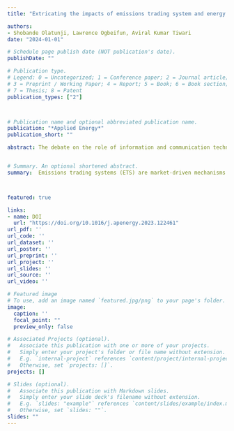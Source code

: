 ```yaml
---
title: "Extricating the impacts of emissions trading system and energy transition on carbon intensity"

authors:
- Shobande Olatunji, Lawrence Ogbeifun, Aviral Kumar Tiwari
date: "2024-01-01"

# Schedule page publish date (NOT publication's date).
publishDate: ""

# Publication type.
# Legend: 0 = Uncategorized; 1 = Conference paper; 2 = Journal article;
# 3 = Preprint / Working Paper; 4 = Report; 5 = Book; 6 = Book section;
# 7 = Thesis; 8 = Patent
publication_types: ["2"]



# Publication name and optional abbreviated publication name.
publication: "*Applied Energy*"
publication_short: ""

abstract: The debate on the role of information and communication technology (ICT) in environmental sustainability remains a puzzle in empirical research. It is unclear whether ICT can help mitigate the after-effects of carbon emissions and, in turn, alleviate the unavoidable consequences of climate change.  In this study, we examined the role of ICT in environmental sustainability for a panel of 24 Organisation for Economic Cooperation and Development (OECD) countries. We used an annual dataset obtained from the World Bank covering 40 years (1980–2019). Our empirical strategy was based on the standard fixed effects panel and the Arellano-Bover/Blundell-Bond dynamic panel approach. Our empirical findings highlight the importance of using ICT to promote environmental sustainability. Additionally, we identified the mechanisms through which ICT can affect the environment, namely education, transportation, foreign direct investment, regulatory quality, and institutional quality. The present study has critical implications for combatting climate change. Policymakers should pay attention not only to ICT but also to other identified mechanisms that play complementary roles in promoting a sustainable environment.


# Summary. An optional shortened abstract.
summary:  Emissions trading systems (ETS) are market-driven mechanisms designed to reduce greenhouse gas emissions (GHGs) by levying the cost of carbon. Although ETS has been implemented effectively in certain regions, concerns about its efficacy in Organisation for Economic Co-operation and Development (OECD) countries persist, as it may be hindered by a combination of factors, such as exorbitant costs, inadequate coverage, political reluctance, policy disruptions, and a lack of clear understanding of the underlying mechanism through which it affects carbon intensity. In this study, we analyse the effects of the ETS and energy transition on carbon intensity for a panel of 24 OECD countries during 2000–2019 using advanced dynamic econometrics. Our empirical approach involves three primary specifications: utilizing standard panel methods, which are innovative in controlling unobserved heterogeneity. We then explored the long-and short-run relationships using the generalised method of moments (GMM) dynamic family; and applying the quantiles via moments model to re-evaluate the heterogeneity drivers of carbon neutrality. We also use an alternative and complementary statistical procedure by Hausman–Taylor and the feasible generalised least squares (FGLS) model as robustness checks. Our findings indicate that implementing an ETS and investing in renewable energy can significantly reduce carbon emissions. However, economic growth and carbon taxes increase carbon emissions. These findings emphasize the importance of adopting a comprehensive strategy towards an effective emission trading system and expansion of renewable energy in reducing carbon emissions. Moreover, prioritizing current and past emissions is necessary for a quick transition to a low-carbon economy in OECD countries.



featured: true

links:
- name: DOI
  url: "https://doi.org/10.1016/j.apenergy.2023.122461"
url_pdf: ''
url_code: ''
url_dataset: ''
url_poster: ''
url_preprint: ''
url_project: ''
url_slides: ''
url_source: ''
url_video: ''

# Featured image
# To use, add an image named `featured.jpg/png` to your page's folder. 
image:
  caption: ''
  focal_point: ""
  preview_only: false

# Associated Projects (optional).
#   Associate this publication with one or more of your projects.
#   Simply enter your project's folder or file name without extension.
#   E.g. `internal-project` references `content/project/internal-project/index.md`.
#   Otherwise, set `projects: []`.
projects: []

# Slides (optional).
#   Associate this publication with Markdown slides.
#   Simply enter your slide deck's filename without extension.
#   E.g. `slides: "example"` references `content/slides/example/index.md`.
#   Otherwise, set `slides: ""`.
slides: ""
---
```

